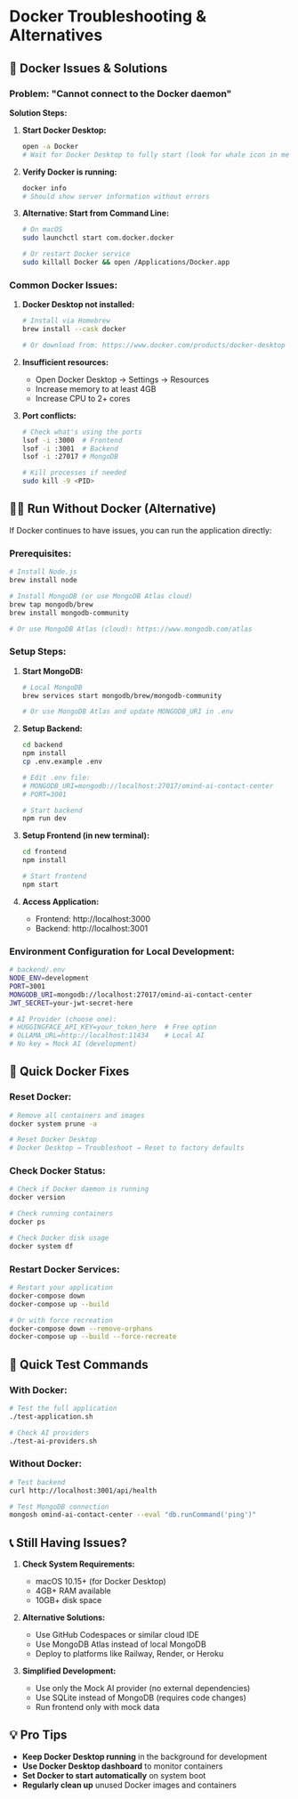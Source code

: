 # Docker Troubleshooting & Alternatives

## 🐳 Docker Issues & Solutions

### Problem: "Cannot connect to the Docker daemon"

**Solution Steps:**

1. **Start Docker Desktop:**
   ```bash
   open -a Docker
   # Wait for Docker Desktop to fully start (look for whale icon in menu bar)
   ```

2. **Verify Docker is running:**
   ```bash
   docker info
   # Should show server information without errors
   ```

3. **Alternative: Start from Command Line:**
   ```bash
   # On macOS
   sudo launchctl start com.docker.docker

   # Or restart Docker service
   sudo killall Docker && open /Applications/Docker.app
   ```

### Common Docker Issues:

1. **Docker Desktop not installed:**
   ```bash
   # Install via Homebrew
   brew install --cask docker
   
   # Or download from: https://www.docker.com/products/docker-desktop
   ```

2. **Insufficient resources:**
   - Open Docker Desktop → Settings → Resources
   - Increase memory to at least 4GB
   - Increase CPU to 2+ cores

3. **Port conflicts:**
   ```bash
   # Check what's using the ports
   lsof -i :3000  # Frontend
   lsof -i :3001  # Backend
   lsof -i :27017 # MongoDB
   
   # Kill processes if needed
   sudo kill -9 <PID>
   ```

## 🏃‍♂️ Run Without Docker (Alternative)

If Docker continues to have issues, you can run the application directly:

### Prerequisites:
```bash
# Install Node.js
brew install node

# Install MongoDB (or use MongoDB Atlas cloud)
brew tap mongodb/brew
brew install mongodb-community

# Or use MongoDB Atlas (cloud): https://www.mongodb.com/atlas
```

### Setup Steps:

1. **Start MongoDB:**
   ```bash
   # Local MongoDB
   brew services start mongodb/brew/mongodb-community
   
   # Or use MongoDB Atlas and update MONGODB_URI in .env
   ```

2. **Setup Backend:**
   ```bash
   cd backend
   npm install
   cp .env.example .env
   
   # Edit .env file:
   # MONGODB_URI=mongodb://localhost:27017/omind-ai-contact-center
   # PORT=3001
   
   # Start backend
   npm run dev
   ```

3. **Setup Frontend (in new terminal):**
   ```bash
   cd frontend
   npm install
   
   # Start frontend
   npm start
   ```

4. **Access Application:**
   - Frontend: http://localhost:3000
   - Backend: http://localhost:3001

### Environment Configuration for Local Development:

```bash
# backend/.env
NODE_ENV=development
PORT=3001
MONGODB_URI=mongodb://localhost:27017/omind-ai-contact-center
JWT_SECRET=your-jwt-secret-here

# AI Provider (choose one):
# HUGGINGFACE_API_KEY=your_token_here  # Free option
# OLLAMA_URL=http://localhost:11434    # Local AI
# No key = Mock AI (development)
```

## 🔧 Quick Docker Fixes

### Reset Docker:
```bash
# Remove all containers and images
docker system prune -a

# Reset Docker Desktop
# Docker Desktop → Troubleshoot → Reset to factory defaults
```

### Check Docker Status:
```bash
# Check if Docker daemon is running
docker version

# Check running containers
docker ps

# Check Docker disk usage
docker system df
```

### Restart Docker Services:
```bash
# Restart your application
docker-compose down
docker-compose up --build

# Or with force recreation
docker-compose down --remove-orphans
docker-compose up --build --force-recreate
```

## 🚀 Quick Test Commands

### With Docker:
```bash
# Test the full application
./test-application.sh

# Check AI providers
./test-ai-providers.sh
```

### Without Docker:
```bash
# Test backend
curl http://localhost:3001/api/health

# Test MongoDB connection
mongosh omind-ai-contact-center --eval "db.runCommand('ping')"
```

## 📞 Still Having Issues?

1. **Check System Requirements:**
   - macOS 10.15+ (for Docker Desktop)
   - 4GB+ RAM available
   - 10GB+ disk space

2. **Alternative Solutions:**
   - Use GitHub Codespaces or similar cloud IDE
   - Use MongoDB Atlas instead of local MongoDB
   - Deploy to platforms like Railway, Render, or Heroku

3. **Simplified Development:**
   - Use only the Mock AI provider (no external dependencies)
   - Use SQLite instead of MongoDB (requires code changes)
   - Run frontend only with mock data

## 💡 Pro Tips

- **Keep Docker Desktop running** in the background for development
- **Use Docker Desktop dashboard** to monitor containers
- **Set Docker to start automatically** on system boot
- **Regularly clean up** unused Docker images and containers
